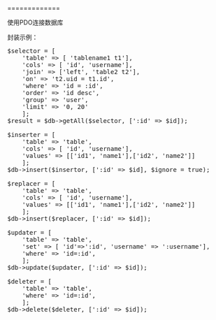 
=============


使用PDO连接数据库

封装示例：
<pre>
$selector = [
    'table' => [ 'tablename1 t1'],
    'cols' => [ 'id', 'username'],
    'join' => ['left', 'table2 t2'],
    'on' => 't2.uid = t1.id',
    'where' => 'id = :id', 
    'order' => 'id desc', 
    'group' => 'user', 
    'limit' => '0, 20'
    ];
$result = $db->getAll($selector, [':id' => $id]);

$inserter = [
    'table' => 'table',
    'cols' => [ 'id', 'username'],
    'values' => [['id1', 'name1'],['id2', 'name2']]
    ];
$db->insert($insertor, [':id' => $id], $ignore = true);

$replacer = [
    'table' => 'table',
    'cols' => [ 'id', 'username'],
    'values' => [['id1', 'name1'],['id2', 'name2']]
    ];
$db->insert($replacer, [':id' => $id]);

$updater = [
    'table' => 'table',
    'set' => [ 'id'=>':id', 'username' => ':username'],
    'where' => 'id=:id',
    ];
$db->update($updater, [':id' => $id]);

$deleter = [
    'table' => 'table',
    'where' => 'id=:id',
    ];
$db->delete($deleter, [':id' => $id]);
</pre>

